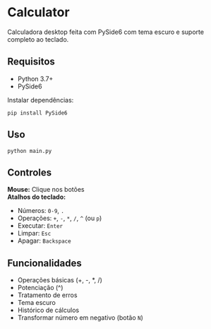 # Calculator
Calculadora desktop feita com PySide6 com tema escuro e suporte completo ao teclado.

## Requisitos
- Python 3.7+
- PySide6

Instalar dependências:
```
pip install PySide6
```

## Uso
```
python main.py
```

## Controles
**Mouse:** Clique nos botões  
**Atalhos do teclado:**
- Números: `0-9`, `.`
- Operações: `+`, `-`, `*`, `/`, `^` (ou `p`)
- Executar: `Enter`
- Limpar: `Esc`
- Apagar: `Backspace`

## Funcionalidades
- Operações básicas (+, -, *, /)
- Potenciação (^)
- Tratamento de erros
- Tema escuro
- Histórico de cálculos
- Transformar número em negativo (botão `N`)
